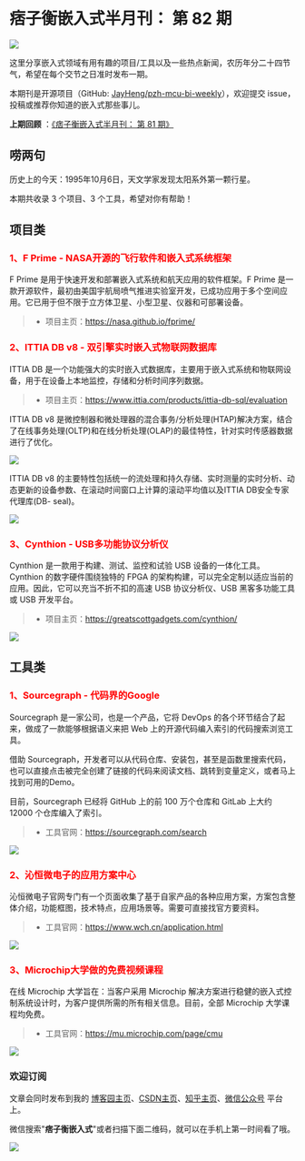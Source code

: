 # 痞子衡嵌入式半月刊： 第 82 期

![](https://raw.githubusercontent.com/JayHeng/pzh-mcu-bi-weekly/master/pics/pzh_mcu_bi_weekly.PNG)

这里分享嵌入式领域有用有趣的项目/工具以及一些热点新闻，农历年分二十四节气，希望在每个交节之日准时发布一期。

本期刊是开源项目（GitHub: [JayHeng/pzh-mcu-bi-weekly](https://github.com/JayHeng/pzh-mcu-bi-weekly)），欢迎提交 issue，投稿或推荐你知道的嵌入式那些事儿。

**上期回顾** ：[《痞子衡嵌入式半月刊： 第 81 期》](https://www.cnblogs.com/henjay724/p/17725725.html)

## 唠两句

历史上的今天：1995年10月6日，天文学家发现太阳系外第一颗行星。

本期共收录 3 个项目、3 个工具，希望对你有帮助！

## 项目类

### <font color="red">1、F Prime - NASA开源的飞行软件和嵌入式系统框架</font>

F Prime 是用于快速开发和部署嵌入式系统和航天应用的软件框架。F Prime 是一款开源软件，最初由美国宇航局喷气推进实验室开发，已成功应用于多个空间应用。它已用于但不限于立方体卫星、小型卫星、仪器和可部署设备。

> * 项目主页：https://nasa.github.io/fprime/

### <font color="red">2、ITTIA DB v8 - 双引擎实时嵌入式物联网数据库</font>

ITTIA DB 是一个功能强大的实时嵌入式数据库，主要用于嵌入式系统和物联网设备，用于在设备上本地监控，存储和分析时间序列数据。

> * 项目主页：https://www.ittia.com/products/ittia-db-sql/evaluation

ITTIA DB v8 是微控制器和微处理器的混合事务/分析处理(HTAP)解决方案，结合了在线事务处理(OLTP)和在线分析处理(OLAP)的最佳特性，针对实时传感器数据进行了优化。

![](https://raw.githubusercontent.com/JayHeng/pzh-mcu-bi-weekly/master/pics/issue-082/ITTIA-DB-v8.PNG)

ITTIA DB v8 的主要特性包括统一的流处理和持久存储、实时测量的实时分析、动态更新的设备参数、在滚动时间窗口上计算的滚动平均值以及ITTIA DB安全专家代理库(DB- seal)。

![](https://raw.githubusercontent.com/JayHeng/pzh-mcu-bi-weekly/master/pics/issue-082/ITTIA-DB-v8_2.PNG)

### <font color="red">3、Cynthion - USB多功能协议分析仪</font>

Cynthion 是一款用于构建、测试、监控和试验 USB 设备的一体化工具。Cynthion 的数字硬件围绕独特的 FPGA 的架构构建，可以完全定制以适应当前的应用。因此，它可以充当不折不扣的高速 USB 协议分析仪、USB 黑客多功能工具或 USB 开发平台。

> * 项目主页：https://greatscottgadgets.com/cynthion/

![](https://raw.githubusercontent.com/JayHeng/pzh-mcu-bi-weekly/master/pics/issue-082/Cynthion.PNG)

## 工具类

### <font color="red">1、Sourcegraph - 代码界的Google</font>

Sourcegraph 是一家公司，也是一个产品，它将 DevOps 的各个环节结合了起来，做成了一款能够根据语义来把 Web 上的开源代码编入索引的代码搜索浏览工具。

借助 Sourcegraph，开发者可以从代码仓库、安装包，甚至是函数里搜索代码，也可以直接点击被完全创建了链接的代码来阅读文档、跳转到变量定义，或者马上找到可用的Demo。

目前，Sourcegraph 已经将 GitHub 上的前 100 万个仓库和 GitLab 上大约 12000 个仓库编入了索引。

> * 工具官网：https://sourcegraph.com/search

![](https://raw.githubusercontent.com/JayHeng/pzh-mcu-bi-weekly/master/pics/issue-082/Sourcegraph.PNG)

### <font color="red">2、沁恒微电子的应用方案中心</font>

沁恒微电子官网专门有一个页面收集了基于自家产品的各种应用方案，方案包含整体介绍，功能框图，技术特点，应用场景等。需要可直接找官方要资料。

> * 工具官网：https://www.wch.cn/application.html

![](https://raw.githubusercontent.com/JayHeng/pzh-mcu-bi-weekly/master/pics/issue-082/WCH_Apps.PNG)

### <font color="red">3、Microchip大学做的免费视频课程</font>

在线 Microchip 大学旨在：当客户采用 Microchip 解决方案进行稳健的嵌入式控制系统设计时，为客户提供所需的所有相关信息。目前，全部 Microchip 大学课程均免费。

> * 工具官网：https://mu.microchip.com/page/cmu

![](https://raw.githubusercontent.com/JayHeng/pzh-mcu-bi-weekly/master/pics/issue-082/Microchip-University.PNG)

### 欢迎订阅

文章会同时发布到我的 [博客园主页](https://www.cnblogs.com/henjay724/)、[CSDN主页](https://blog.csdn.net/henjay724)、[知乎主页](https://www.zhihu.com/people/henjay724)、[微信公众号](http://weixin.sogou.com/weixin?type=1&query=痞子衡嵌入式) 平台上。

微信搜索"__痞子衡嵌入式__"或者扫描下面二维码，就可以在手机上第一时间看了哦。

![](https://raw.githubusercontent.com/JayHeng/pzhmcu-picture/master/wechat/pzhMcu_qrcode_258x258.jpg)

